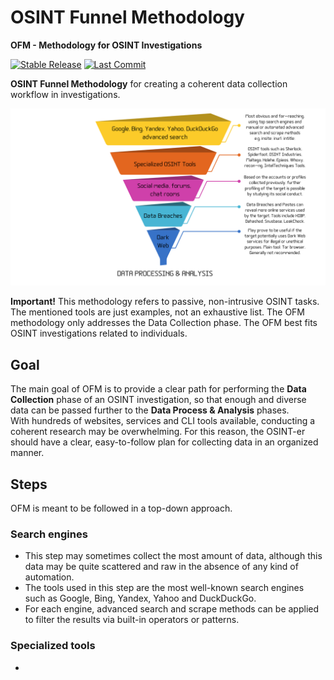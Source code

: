 # OSINT Funnel Methodology
**OFM - Methodology for OSINT Investigations**

[![Stable Release](https://img.shields.io/badge/version-1.0.0-blue.svg)](https://github.com/0SINTr/ofm/releases/tag/v1.0.0)
[![Last Commit](https://img.shields.io/github/last-commit/0SINTr/ofm)](https://github.com/0SINTr/ofm/commits/main)

**OSINT Funnel Methodology** for creating a coherent data collection workflow in investigations.

![ofm](img/ofm.png)

**Important!**
This methodology refers to passive, non-intrusive OSINT tasks.
The mentioned tools are just examples, not an exhaustive list.
The OFM methodology only addresses the Data Collection phase.
The OFM best fits OSINT investigations related to individuals.

## Goal
The main goal of OFM is to provide a clear path for performing the **Data Collection** phase of an OSINT investigation, so that enough and diverse data can be passed further to the **Data Process & Analysis** phases.\
With hundreds of websites, services and CLI tools available, conducting a coherent research may be overwhelming. For this reason, the OSINT-er should have a clear, easy-to-follow plan for collecting data in an organized manner.

## Steps
OFM is meant to be followed in a top-down approach.

### Search engines
- This step may sometimes collect the most amount of data, although this data may be quite scattered and raw in the absence of any kind of automation.
- The tools used in this step are the most well-known search engines such as Google, Bing, Yandex, Yahoo and DuckDuckGo.
- For each engine, advanced search and scrape methods can be applied to filter the results via built-in operators or patterns.

### Specialized tools
- 
